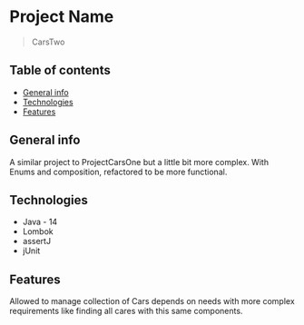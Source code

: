 # Project Name
> CarsTwo

## Table of contents
* [General info](#general-info)
* [Technologies](#technologies)
* [Features](#features)



## General info

A similar project to ProjectCarsOne but a little bit more complex.
With Enums and composition, refactored to be more functional.

## Technologies
* Java - 14
* Lombok
* assertJ
* jUnit



## Features
Allowed to manage collection of Cars depends on needs with more complex requirements like finding all cares with this same components.
